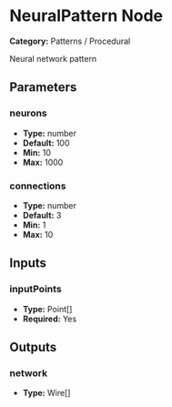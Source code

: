 
# NeuralPattern Node

**Category:** Patterns / Procedural

Neural network pattern

## Parameters


### neurons
- **Type:** number
- **Default:** 100
- **Min:** 10
- **Max:** 1000



### connections
- **Type:** number
- **Default:** 3
- **Min:** 1
- **Max:** 10



## Inputs


### inputPoints
- **Type:** Point[]
- **Required:** Yes



## Outputs


### network
- **Type:** Wire[]




